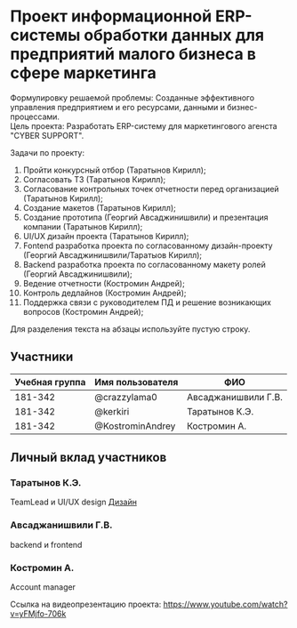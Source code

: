 # Проект информационной ERP-системы обработки данных для предприятий малого бизнеса в сфере маркетинга

Формулировку решаемой проблемы: Созданные эффективного управления предприятием и его ресурсами, данными и бизнес-процессами. <br/>
Цель проекта: Разработать ERP-систему для маркетингового агенста "CYBER SUPPORT". 

Задачи по проекту: <br/>
1. Пройти конкурсный отбор (Таратынов Кирилл);
2. Согласовать ТЗ (Таратынов Кирилл);
3. Согласование контрольных точек отчетности перед организацией (Таратынов Кирилл);
4. Создание макетов (Таратынов Кирилл);
5. Создание прототипа (Георгий Авсаджинишвили) и презентация компании (Таратынов Кирилл);
6. UI/UX дизайн проекта (Таратынов Кирилл);
7. Fontend разработка проекта по согласованному дизайн-проекту (Георгий Авсаджинишвили/Таратыов Кирилл);
8. Backend разработка проекта по согласованному макету ролей (Георгий Авсаджинишвили);
9. Ведение отчетности (Костромин Андрей);
10. Контроль дедлайнов (Костромин Андрей);
11. Поддержка связи с руководителем ПД и решение возникающих вопросов (Костромин Андрей); 

Для разделения текста на абзацы используйте пустую строку.

## Участники

| Учебная группа | Имя пользователя | ФИО                      |
|----------------|------------------|--------------------------|
| 181-342        | @crazzylama0     | Авсаджанишвили Г.В.      |
| 181-342        | @kerkiri         | Таратынов К.Э.           |
| 181-342        | @KostrominAndrey | Костромин А.             |

## Личный вклад участников

### Таратынов К.Э.

TeamLead и UI/UX design [Дизайн](https://www.figma.com/file/gwI7Nlt4JB878rVtyNa8A9/Untitled?node-id=0%3A1) 

### Авсаджанишвили Г.В.

backend и frontend

### Костромин А.

Account manager



Ссылка на видеопрезентацию проекта: https://www.youtube.com/watch?v=yFMjfo-706k
